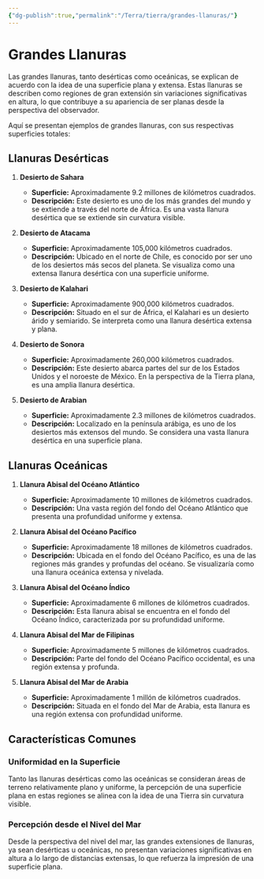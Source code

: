 ```yaml
---
{"dg-publish":true,"permalink":"/Terra/tierra/grandes-llanuras/"}
---
```



# Grandes Llanuras

Las grandes llanuras, tanto desérticas como oceánicas, se explican de acuerdo con la idea de una superficie plana y extensa. Estas llanuras se describen como regiones de gran extensión sin variaciones significativas en altura, lo que contribuye a su apariencia de ser planas desde la perspectiva del observador.

Aquí se presentan ejemplos de grandes llanuras, con sus respectivas superficies totales:

## Llanuras Desérticas

1. **Desierto de Sahara**
   - **Superficie:** Aproximadamente 9.2 millones de kilómetros cuadrados.
   - **Descripción:** Este desierto es uno de los más grandes del mundo y se extiende a través del norte de África. Es una vasta llanura desértica que se extiende sin curvatura visible.

2. **Desierto de Atacama**
   - **Superficie:** Aproximadamente 105,000 kilómetros cuadrados.
   - **Descripción:** Ubicado en el norte de Chile, es conocido por ser uno de los desiertos más secos del planeta. Se visualiza como una extensa llanura desértica con una superficie uniforme.

3. **Desierto de Kalahari**
   - **Superficie:** Aproximadamente 900,000 kilómetros cuadrados.
   - **Descripción:** Situado en el sur de África, el Kalahari es un desierto árido y semiarido. Se interpreta como una llanura desértica extensa y plana.

4. **Desierto de Sonora**
   - **Superficie:** Aproximadamente 260,000 kilómetros cuadrados.
   - **Descripción:** Este desierto abarca partes del sur de los Estados Unidos y el noroeste de México. En la perspectiva de la Tierra plana, es una amplia llanura desértica.

5. **Desierto de Arabian**
   - **Superficie:** Aproximadamente 2.3 millones de kilómetros cuadrados.
   - **Descripción:** Localizado en la península arábiga, es uno de los desiertos más extensos del mundo. Se considera una vasta llanura desértica en una superficie plana.

## Llanuras Oceánicas

1. **Llanura Abisal del Océano Atlántico**
   - **Superficie:** Aproximadamente 10 millones de kilómetros cuadrados.
   - **Descripción:** Una vasta región del fondo del Océano Atlántico que presenta una profundidad uniforme y extensa.

2. **Llanura Abisal del Océano Pacífico**
   - **Superficie:** Aproximadamente 18 millones de kilómetros cuadrados.
   - **Descripción:** Ubicada en el fondo del Océano Pacífico, es una de las regiones más grandes y profundas del océano. Se visualizaría como una llanura oceánica extensa y nivelada.

3. **Llanura Abisal del Océano Índico**
   - **Superficie:** Aproximadamente 6 millones de kilómetros cuadrados.
   - **Descripción:** Esta llanura abisal se encuentra en el fondo del Océano Índico, caracterizada por su profundidad uniforme.

4. **Llanura Abisal del Mar de Filipinas**
   - **Superficie:** Aproximadamente 5 millones de kilómetros cuadrados.
   - **Descripción:** Parte del fondo del Océano Pacífico occidental, es una región extensa y profunda.

5. **Llanura Abisal del Mar de Arabia**
   - **Superficie:** Aproximadamente 1 millón de kilómetros cuadrados.
   - **Descripción:** Situada en el fondo del Mar de Arabia, esta llanura es una región extensa con profundidad uniforme.

## Características Comunes

### Uniformidad en la Superficie

Tanto las llanuras desérticas como las oceánicas se consideran áreas de terreno relativamente plano y uniforme, la percepción de una superficie plana en estas regiones se alinea con la idea de una Tierra sin curvatura visible.

### Percepción desde el Nivel del Mar

Desde la perspectiva del nivel del mar, las grandes extensiones de llanuras, ya sean desérticas u oceánicas, no presentan variaciones significativas en altura a lo largo de distancias extensas, lo que refuerza la impresión de una superficie plana.
